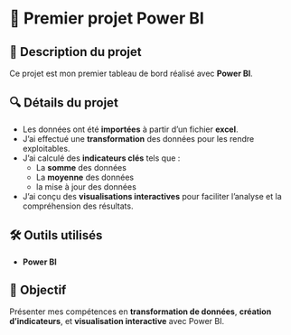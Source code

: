 # 🚀 Premier projet Power BI

## 📖 Description du projet
Ce projet est mon premier tableau de bord réalisé avec **Power BI**.

## 🔍 Détails du projet
- Les données ont été **importées** à partir d’un fichier **excel**.  
- J’ai effectué une **transformation** des données pour les rendre exploitables.  
- J’ai calculé des **indicateurs clés** tels que :  
  - La **somme** des données  
  - La **moyenne** des données
  - la mise à jour des données
- J’ai conçu des **visualisations interactives** pour faciliter l’analyse et la compréhension des résultats.  

## 🛠️ Outils utilisés
- **Power BI**  

## 🎯 Objectif
Présenter mes compétences en **transformation de données**, **création d’indicateurs**, et **visualisation interactive** avec Power BI.
